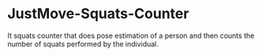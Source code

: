 # JustMove-Squats-Counter

It squats counter that does pose estimation of a person and then counts the number of squats performed by the individual.
